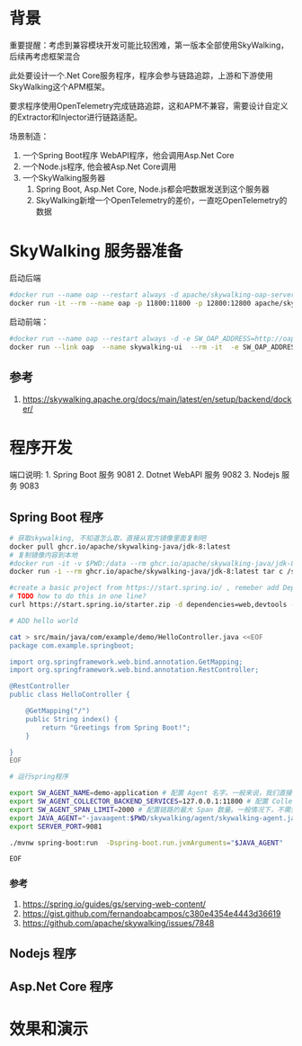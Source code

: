 # 背景

重要提醒：考虑到兼容模块开发可能比较困难，第一版本全部使用SkyWalking，后续再考虑框架混合

此处要设计一个.Net Core服务程序，程序会参与链路追踪，上游和下游使用SkyWalking这个APM框架。

要求程序使用OpenTelemetry完成链路追踪，这和APM不兼容，需要设计自定义的Extractor和Injector进行链路适配。


场景制造：

1. 一个Spring Boot程序 WebAPI程序，他会调用Asp.Net Core
2. 一个Node.js程序, 他会被Asp.Net Core调用
3. 一个SkyWalking服务器
    1. Spring Boot, Asp.Net Core, Node.js都会吧数据发送到这个服务器
    2. SkyWalking新增一个OpenTelemetry的差价，一直吃OpenTelemetry的数据

# SkyWalking 服务器准备
启动后端

```bash
#docker run --name oap --restart always -d apache/skywalking-oap-server:8.8.0
docker run -it --rm --name oap -p 11800:11800 -p 12800:12800 apache/skywalking-oap-server:8.8.0
```

启动前端：
```bash
#docker run --name oap --restart always -d -e SW_OAP_ADDRESS=http://oap:12800 apache/skywalking-ui:8.8.0
docker run --link oap  --name skywalking-ui  --rm -it  -e SW_OAP_ADDRESS=http://oap:12800 -p 8080:8080  apache/skywalking-ui:8.8.0
```

## 参考
1. https://skywalking.apache.org/docs/main/latest/en/setup/backend/docker/

# 程序开发

端口说明:
	1. Spring Boot 服务 9081
	2. Dotnet WebAPI 服务 9082
	3. Nodejs 服务	9083

## Spring Boot 程序

```bash
# 获取skywalking, 不知道怎么取，直接从官方镜像里面复制吧
docker pull ghcr.io/apache/skywalking-java/jdk-8:latest
# 复制镜像内容到本地
#docker run -it -v $PWD:/data --rm ghcr.io/apache/skywalking-java/jdk-8:latest cp -r /skywalking /data
docker run -i --rm ghcr.io/apache/skywalking-java/jdk-8:latest tar c /skywalking | tar xvf -

#create a basic project from https://start.spring.io/ , remeber add Dependencies of Spring Web, or from cmdline
# TODO how to do this in one line?
curl https://start.spring.io/starter.zip -d dependencies=web,devtools -d bootVersion=2.5.5.RELEASE -o demo.zip ; unzip demo.zip ; rm demo.zip

# ADD hello world

cat > src/main/java/com/example/demo/HelloController.java <<EOF
package com.example.springboot;

import org.springframework.web.bind.annotation.GetMapping;
import org.springframework.web.bind.annotation.RestController;

@RestController
public class HelloController {

	@GetMapping("/")
	public String index() {
		return "Greetings from Spring Boot!";
	}

}
EOF

# 运行spring程序

export SW_AGENT_NAME=demo-application # 配置 Agent 名字。一般来说，我们直接使用 Spring Boot 项目的 `spring.application.name` 。
export SW_AGENT_COLLECTOR_BACKEND_SERVICES=127.0.0.1:11800 # 配置 Collector 地址。
export SW_AGENT_SPAN_LIMIT=2000 # 配置链路的最大 Span 数量。一般情况下，不需要配置，默认为 300 。主要考虑，有些新上 SkyWalking Agent 的项目，代码可能比较糟糕。
export JAVA_AGENT="-javaagent:$PWD/skywalking/agent/skywalking-agent.jar" # SkyWalking Agent jar 地址。
export SERVER_PORT=9081

./mvnw spring-boot:run  -Dspring-boot.run.jvmArguments="$JAVA_AGENT"

EOF
```
### 参考
1. https://spring.io/guides/gs/serving-web-content/
2. https://gist.github.com/fernandoabcampos/c380e4354e4443d36619
3. https://github.com/apache/skywalking/issues/7848

## Nodejs 程序

## Asp.Net Core 程序

# 效果和演示

